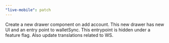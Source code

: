```yaml
---
"live-mobile": patch
---
```


Create a new drawer component on add account. This new drawer has new UI and an entry point to walletSync. This entrypoint is hidden under a feature flag. Also update translations related to WS.
